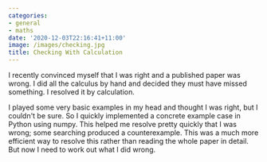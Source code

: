 ```yaml
---
categories:
- general
- maths
date: '2020-12-03T22:16:41+11:00'
image: /images/checking.jpg
title: Checking With Calculation
---
```


I recently convinced myself that I was right and a published paper was wrong.
I did all the calculus by hand and decided they must have missed something.
I resolved it by calculation.

I played some very basic examples in my head and thought I was right, but I couldn't be sure.
So I quickly implemented a concrete example case in Python using numpy.
This helped me resolve pretty quickly that I was wrong; some searching produced a counterexample.
This was a much more efficient way to resolve this rather than reading the whole paper in detail.
But now I need to work out what I did wrong.